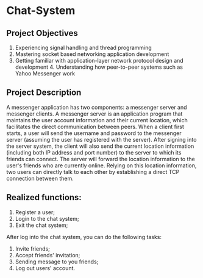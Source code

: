 # Chat-System
## Project Objectives
1. Experiencing signal handling and thread programming
2. Mastering socket based networking application development
3. Getting familiar with application-layer network protocol design and development 4. Understanding how peer-to-peer systems such as Yahoo Messenger work




## Project Description
A messenger application has two components: a messenger server and messenger clients. A messenger server is an application program that maintains the user account information and their current location, which facilitates the direct communication between peers. When a client first starts, a user will send the username and password to the messenger server (assuming the user has registered with the server). After signing into the server system, the client will also send the current location information (including both IP address and port number) to the server to which its friends can connect. The server will forward the location information to the user's friends who are currently online. Relying on this location information, two users can directly talk to each other by establishing a direct TCP connection between them.

## Realized functions:

1. Register a user;
2. Login to the chat system;
3. Exit the chat system;


After log into the chat system, you can do the following tasks:
1. Invite friends;
2. Accept friends' invitation;
3. Sending message to you friends;
4. Log out users' account.
